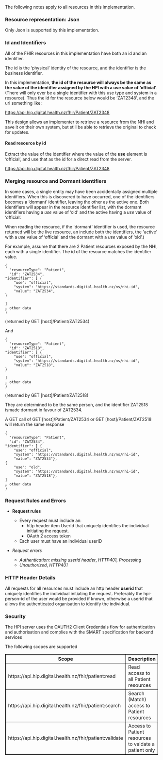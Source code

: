 
The following notes apply to all resources in this implementation.



### Resource representation: Json

Only Json is supported by this implementation.


### Id and Identifiers

All of the FHIR resources in this implementation have both an id and an identifier.

The id is the ‘physical’ identity of the resource, and the identifier is the business identifier. 

In this implementation, **the id of the resource will always be the same as the value of the identifier assigned by the HPI with a use value of ‘official’**. (There will only ever be a single identifier with this use type and system in a resource). Thus the id for the resource below would be ‘ZAT2348’, and the url something like:

https://api.hip.digital.health.nz/fhir/Patient/ZAT2348

This design allows an implementer to retrieve a resource from the NHI and save it on their own system, but still be able to retrieve the original to check for updates.


#### Read resource by id


Extract the value of the identifier where the value of the __use__ element is ‘official’, and use that as the id for a direct read from the server. 


https://api.hip.digital.health.nz/fhir/Patient/ZAT2348


### Merging resource and Dormant identifiers

In some cases, a single entity may have been accidentally assigned multiple identifiers. When this is discovered to have occurred, one of the identifiers becomes a ‘dormant’ identifier, leaving the other as the active one. Both identifiers will appear in the resource identifier list, with the dormant identifiers having a _use_ value of ‘old’ and the active having a _use_ value of ‘official’. 

When reading the resource, if the 'dormant' identifier is used, the resource returned will be the live resource, an include both the identifiers, the 'active' with a *use* value of ‘official’ and the dormant with a *use* value of ‘old’.)

For example, assume that there are 2 Patient resources exposed by the NHI, each with a single identifier. The id of the resource matches the identifier value.


```
{
  "resourceType": "Patient",
  "id": "ZAT2534",
"identifier": [ {
    "use": "official",
    "system": "https://standards.digital.health.nz/ns/nhi-id",
    "value": "ZAT2534",
}

]
… other data
}

```


(returned by GET [host]/Patient/ZAT2534)

And 


```
{
  "resourceType": "Patient",
  "id": "ZAT2518",
"identifier": [ {
    "use": "official",
    "system": "https://standards.digital.health.nz/ns/nhi-id",
    "value": "ZAT2518",
}

]
… other data
}

```


(returned by GET [host]/Patient/ZAT2518)

They are determined to be the same person, and the identifier ZAT2518 ismade dormant in favour of ZAT2534.

A GET call of GET [host]/Patient/ZAT2534 or GET [host]/Patient/ZAT2518 will return the same response


```
{
  "resourceType": "Patient",
  "id": "ZAT2534",
"identifier": [ {
    "use": "official",
    "system": "https://standards.digital.health.nz/ns/nhi-id",
    "value": "ZAT2534"},
{
    "use": "old",
    "system": "https://standards.digital.health.nz/ns/nhi-id",
    "value": "ZAT2518"},
]
… other data
}

```


### Request Rules and Errors

* **Request rules**
  * Every request must include an:
    * http header item UserId that uniquely identifies the individual initiating the request.
    * OAuth 2 access token
  * Each user must have an individual userID

* _Request errors_
  * _Authentication: missing userid header_,  _HTTP401, Processing_
  * _Unauthorized_,  _HTTP401_
 
### HTTP Header Details

All requests for all resources must include an http header **userid** that uniquely identifies the individual initiating the request. Preferably the hpi-person-id of the user would be provided if known, otherwise a userid that allows the authenticated organisation to identify the individual.

### Security
The HPI server uses the OAUTH2 Client Credentials flow for authentication and authorisation and complies with the SMART specification for backend services

The following scopes are supported

<table>
<style>
table, th, td {
  border: 1px solid black;
  border-collapse: collapse;
}
</style>
<tr><th>Scope</th><th>Description</th></tr>
<tr><td> https://api.hip.digital.health.nz/fhir/patient:read   </td><td> Read access to all Patient resources </td></tr>
<tr><td> https://api.hip.digital.health.nz/fhir/patient:search </td><td> Search (Match) access to Patient resources </td></tr>
<tr><td> https://api.hip.digital.health.nz/fhir/patient:validate </td><td> Access to Patient resources to vaidate a patient only </td></tr>
</table>

